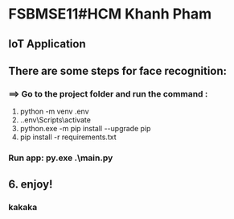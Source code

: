 # FSBMSE11#HCM Khanh Pham 
## IoT Application

## There are some steps for face recognition:
### ==> Go to the project folder and run the command :

1. python -m venv .env
2. .\.env\Scripts\activate
3. python.exe -m pip install --upgrade pip
4. pip install -r requirements.txt

### Run app: py.exe .\main.py

  
## 6. enjoy!
### kakaka